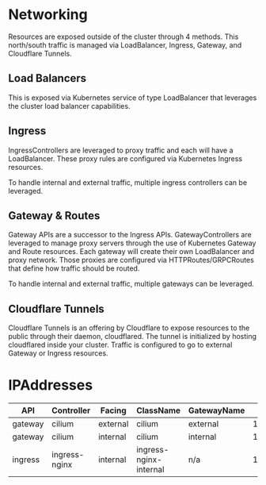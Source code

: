 # Networking
Resources are exposed outside of the cluster through 4 methods.  This north/south traffic is managed via LoadBalancer, Ingress, Gateway, and Cloudflare Tunnels.

## Load Balancers
This is exposed via Kubernetes service of type LoadBalancer that leverages the cluster load balancer capabilities.

## Ingress
IngressControllers are leveraged to proxy traffic and each will have a LoadBalancer.  These proxy rules are configured via Kubernetes Ingress resources.

To handle internal and external traffic, multiple ingress controllers can be leveraged.

## Gateway & Routes
Gateway APIs are a successor to the Ingress APIs.  GatewayControllers are leveraged to manage proxy servers through the use of Kubernetes Gateway and Route resources.  Each gateway will create their own LoadBalancer and proxy network. Those proxies are configured via HTTPRoutes/GRPCRoutes that define how traffic should be routed.

To handle internal and external traffic, multiple gateways can be leveraged.

## Cloudflare Tunnels
Cloudflare Tunnels is an offering by Cloudflare to expose resources to the public through their daemon, cloudflared.  The tunnel is initialized by hosting cloudflared inside your cluster. Traffic is configured to go to external Gateway or Ingress resources.


# IPAddresses

| API           | Controller | Facing                 | ClassName   | GatewayName  | IPAddress |
| ------- | ------------- | -------- | ---------------------- | ----------- | ------------ |
| gateway        | cilium                     | external         | cilium                                       | external               | 192.168.1.49             |
| gateway        | cilium                     | internal         | cilium                                       | internal               | 192.168.1.50             |
| ingress        | ingress-nginx              | internal         | ingress-nginx-internal                       | n/a                    | 192.168.1.52             |